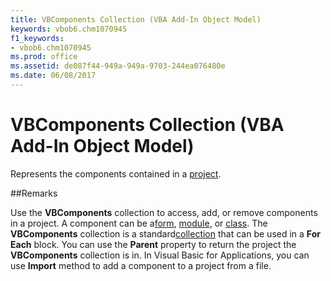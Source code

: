 ```yaml
---
title: VBComponents Collection (VBA Add-In Object Model)
keywords: vbob6.chm1070945
f1_keywords:
- vbob6.chm1070945
ms.prod: office
ms.assetid: de087f44-949a-949a-9703-244ea076480e
ms.date: 06/08/2017
---
```



# VBComponents Collection (VBA Add-In Object Model)



Represents the components contained in a [project](../../Glossary/vbe-glossary.md).

##Remarks

Use the  **VBComponents** collection to access, add, or remove components in a project. A component can be a[form](../../Glossary/vbe-glossary.md), [module](../../Glossary/vbe-glossary.md), or [class](../../Glossary/vbe-glossary.md). The  **VBComponents** collection is a standard[collection](../../Glossary/vbe-glossary.md) that can be used in a **For** **Each** block.
You can use the  **Parent** property to return the project the **VBComponents** collection is in.
In Visual Basic for Applications, you can use  **Import** method to add a component to a project from a file.

